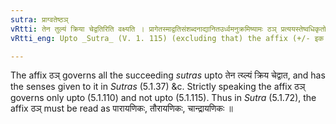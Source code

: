 ```yaml
---
sutra: प्राग्वतेष्ठञ्
vRtti: तेन तुल्यं क्रिया चेद्वतिरिति वक्ष्यति । प्रागेतस्माद्वतिसंशब्दनाद्यानितउर्ध्वमनुक्रमिष्यामः ठञ् प्रत्ययस्तेष्वधिकृतोवेदितव्यः ॥
vRtti_eng: Upto _Sutra_ (V. 1. 115) (excluding that) the affix (+/- इक or +/- क) bears rule.

---
```

The affix ठञ् governs all the succeeding _sutras_ upto तेन त्य्ल्यं क्रिय चेद्वात, and has the senses given to it in _Sutras_ (5.1.37) &c. Strictly speaking the affix ठञ् governs only upto (5.1.110) and not upto (5.1.115). Thus in _Sutra_ (5.1.72), the affix ठञ् must be read as पारायणिकः, तौरायणिकः, चान्द्रायणिकः ॥